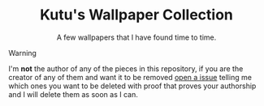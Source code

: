 <div align="center">
<h1>Kutu's Wallpaper Collection</h1>

A few wallpapers that I have found time to time.
</div>

> [!WARNING]
> I'm **not** the author of any of the pieces in this repository, if you are the creator of any of them and want it to be removed [open a issue](https://github.com/kutu-dev/wallpapers/issues) telling me which ones you want to be deleted with proof that proves your authorship and I will delete them as soon as I can.
